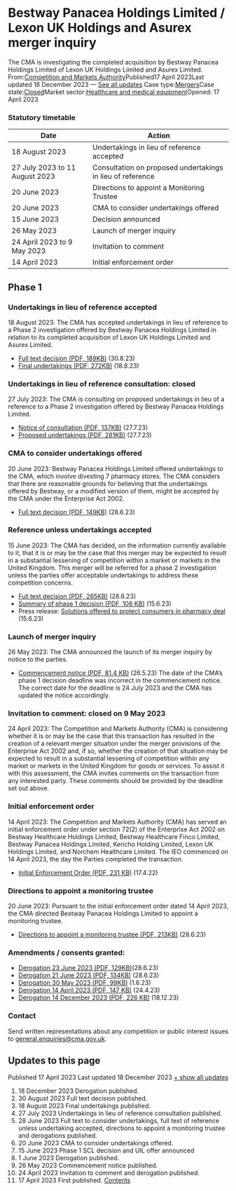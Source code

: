 # Bestway Panacea Holdings Limited / Lexon UK Holdings and Asurex merger inquiry
The CMA is investigating the completed acquisition by Bestway Panacea Holdings Limited of Lexon UK Holdings Limited and Asurex Limited.
From:[Competition and Markets Authority](/government/organisations/competition-and-markets-authority)Published17 April 2023Last updated
18 December 2023
— [See all updates](#full-publication-update-history)
Case type:[Mergers](/cma-cases?case_type%5B%5D=mergers)Case state:[Closed](/cma-cases?case_state%5B%5D=closed)Market sector:[Healthcare and medical equipment](/cma-cases?market_sector%5B%5D=healthcare-and-medical-equipment)Opened:
17 April 2023
### Statutory timetable
| Date | Action |
| --- | --- |
| 18 August 2023 | Undertakings in lieu of reference accepted |
| 27 July 2023 to 11 August 2023 | Consultation on proposed undertakings in lieu of reference |
| 20 June 2023 | Directions to appoint a Monitoring Trustee |
| 20 June 2023 | CMA to consider undertakings offered |
| 15 June 2023 | Decision announced |
| 26 May 2023 | Launch of merger inquiry |
| 24 April 2023 to 9 May 2023 | Invitation to comment |
| 14 April 2023 | Initial enforcement order |
## Phase 1
### Undertakings in lieu of reference accepted
18 August 2023: The CMA has accepted undertakings in lieu of reference to a Phase 2 investigation offered by Bestway Panacea Holdings Limited in relation to its completed acquisition of Lexon UK Holdings Limited and Asurex Limited.
- [Full text decision (PDF, 189KB)](https://assets.publishing.service.gov.uk/media/64ede6066bc96d000d4ed1e2/Full_text_decision__.pdf) (30.8.23)
- [Final undertakings (PDF, 272KB)](https://assets.publishing.service.gov.uk/media/64de2bf5c8dee400127f1e46/FINAL_UILs_-_FOR_PUBLICATION_-_18_AUGUST_2023__002_.pdf) (18.8.23)
### Undertakings in lieu of reference consultation: closed
27 July 2023: The CMA is consulting on proposed undertakings in lieu of a reference to a Phase 2 investigation offered by Bestway Panacea Holdings Limited.
- [Notice of consultation (PDF, 137KB)](https://assets.publishing.service.gov.uk/media/64c0e8ce90b54500143e8333/_Notice_of_consultation__.pdf) (27.7.23)
- [Proposed undertakings (PDF, 281KB)](https://assets.publishing.service.gov.uk/media/64c0e94d90b545000d3e8312/Proposed_undertakings__.pdf) (27.7.23)
### CMA to consider undertakings offered
20 June 2023: Bestway Panacea Holdings Limited offered undertakings to the CMA, which involve divesting 7 pharmacy stores. The CMA considers that there are reasonable grounds for believing that the undertakings offered by Bestway, or a modified version of them, might be accepted by the CMA under the Enterprise Act 2002.
- [Full text decision (PDF, 149KB)](https://assets.publishing.service.gov.uk/media/649adef2f901090012818894/Full_text_decision_Undertakings.pdf) (28.6.23)
### Reference unless undertakings accepted
15 June 2023: The CMA has decided, on the information currently available to it, that it is or may be the case that this merger may be expected to result in a substantial lessening of competition within a market or markets in the United Kingdom. This merger will be referred for a phase 2 investigation unless the parties offer acceptable undertakings to address these competition concerns.
- [Full text decision (PDF, 265KB)](https://assets.publishing.service.gov.uk/media/649adedc2caa3e000c3e5f46/Full_text_decision_SLC.pdf) (28.6.23)
- [Summary of phase 1 decision (PDF, 106 KB)](https://assets.publishing.service.gov.uk/media/6489fa175f7bb700127faa68/Summary_of_phase_1_decision.pdf) (15.6.23)
- Press release: [Solutions offered to protect consumers in pharmacy deal](https://www.gov.uk/government/news/solutions-offered-to-protect-consumers-in-pharmacy-deal) (15.6.23)
### Launch of merger inquiry
26 May 2023: The CMA announced the launch of its merger inquiry by notice to the parties.
- [Commencement notice (PDF, 81.4 KB)](https://assets.publishing.service.gov.uk/media/648a3fea103ca6000c039ef9/Bestway_Lexon_Commencement_notice.pdf) (26.5.23)
The date of the CMA’s phase 1 decision deadline was incorrect in the commencement notice. The correct date for the deadline is 24 July 2023 and the CMA has updated the notice accordingly.
### Invitation to comment: closed on 9 May 2023
24 April 2023: The Competition and Markets Authority (CMA) is considering whether it is or may be the case that this transaction has resulted in the creation of a relevant merger situation under the merger provisions of the Enterprise Act 2002 and, if so, whether the creation of that situation may be expected to result in a substantial lessening of competition within any market or markets in the United Kingdom for goods or services.
To assist it with this assessment, the CMA invites comments on the transaction from any interested party.
These comments should be provided by the deadline set out above.
### Initial enforcement order
14 April 2023: The Competition and Markets Authority (CMA) has served an initial enforcement order under section 72(2) of the Enterprise Act 2002 on Bestway Healthcare Holdings Limited, Bestway Healthcare Finco Limited, Bestway Panacea Holdings Limited, Kericho Holding Limited, Lexon UK Holdings Limited, and Norchem Healthcare Limited. The IEO commenced on 14 April 2023, the day the Parties completed the transaction.
- [Initial Enforcement Order (PDF, 231 KB)](https://assets.publishing.service.gov.uk/media/643d348b773a8a000cab2dc8/Bestway.Lexon.Asurex_-_Initial_Enforcement_Order.pdf) (17.4.22)
### Directions to appoint a monitoring trustee
20 June 2023: Pursuant to the initial enforcement order dated 14 April 2023, the CMA directed Bestway Panacea Holdings Limited to appoint a monitoring trustee.
- [Directions to appoint a monitoring trustee (PDF, 213KB)](https://assets.publishing.service.gov.uk/media/649adf772caa3e00133e5f47/A._Directions_to_appoint_a_monitoring_trustee.pdf) (28.6.23)
### Amendments / consents granted:
- [Derogation 23 June 2023 (PDF, 129KB)](https://assets.publishing.service.gov.uk/media/649adf2af90109000c818899/Derogation_23_June_2023.pdf)(28.6.23)
- [Derogation 21 June 2023 (PDF, 134KB)](https://assets.publishing.service.gov.uk/media/649adf132caa3e000c3e5f48/Derogation_21_June_2023.pdf) (28.6.23)
- [Derogation 30 May 2023 (PDF, 99KB)](https://assets.publishing.service.gov.uk/media/647863cfb32b9e000ca95ff9/Derogation_Letter_30_May_2023_.pdf) (1.6.23)
- [Derogation 14 April 2023 (PDF, 147 KB)](https://assets.publishing.service.gov.uk/media/644639ee8b86bb0013f1b77f/Bestway_Lexon_-_Derogation_14_April_2023.pdf) (24.4.23)
- [Derogation 14 December 2023 (PDF, 226 KB)](https://assets.publishing.service.gov.uk/media/657c584983ba380013e1b624/Derogation_14_December_2023.pdf) (18.12.23)
### Contact
Send written representations about any competition or public interest issues to [general.enquiries@cma.gov.uk](mailto:general.enquiries@cma.gov.uk).
## Updates to this page
Published 17 April 2023
Last updated 18 December 2023
[+ show all updates](#full-history)
01. 18 December 2023
Derogation published.
02. 30 August 2023
Full text decision published.
03. 18 August 2023
Final undertakings published.
04. 27 July 2023
Undertakings in lieu of reference consultation published.
05. 28 June 2023
Full text to consider undertakings, full text of reference unless undertaking accepted, directions to appoint a monitoring trustee and derogations published.
06. 20 June 2023
CMA to consider undertakings offered.
07. 15 June 2023
Phase 1 SCL decision and UIL offer announced
08. 1 June 2023
Derogation published.
09. 26 May 2023
Commencement notice published.
10. 24 April 2023
Invitation to comment and derogation published.
11. 17 April 2023
First published.
[Contents](#contents)